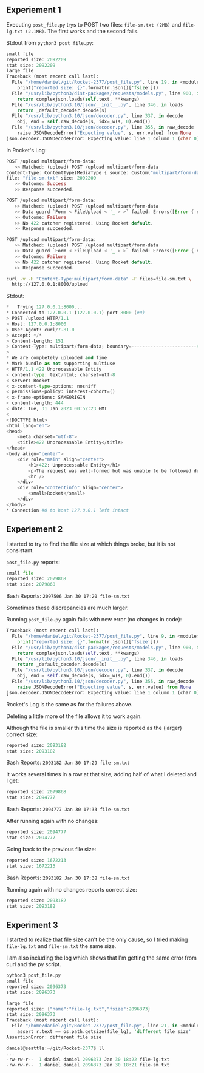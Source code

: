 
## Experiement 1
Executing `post_file.py` trys to POST two files:
    `file-sm.txt (2MB)` and `file-lg.txt (2.1MB)`.
The first works and the second fails.

Stdout from `python3 post_file.py`:
```rs
small file
reported size: 2092209
stat size: 2092209
large file
Traceback (most recent call last):
  File "/home/daniel/git/Rocket-2377/post_file.py", line 19, in <module>
    print("reported size: {}".format(r.json()['fsize']))
  File "/usr/lib/python3/dist-packages/requests/models.py", line 900, in json
    return complexjson.loads(self.text, **kwargs)
  File "/usr/lib/python3.10/json/__init__.py", line 346, in loads
    return _default_decoder.decode(s)
  File "/usr/lib/python3.10/json/decoder.py", line 337, in decode
    obj, end = self.raw_decode(s, idx=_w(s, 0).end())
  File "/usr/lib/python3.10/json/decoder.py", line 355, in raw_decode
    raise JSONDecodeError("Expecting value", s, err.value) from None
json.decoder.JSONDecodeError: Expecting value: line 1 column 1 (char 0)
```

In Rocket's Log:
```rs
POST /upload multipart/form-data:
   >> Matched: (upload) POST /upload multipart/form-data
Content-Type: ContentType(MediaType { source: Custom("multipart/form-data; boundary=c8deca0ab02b6d2195caac176c42f273"), top: (0, 9), sub: (10, 19), params: Dynamic([((21, 29), (30, 62))]) })
file: "file-sm.txt" size: 2092209
   >> Outcome: Success
   >> Response succeeded.

POST /upload multipart/form-data:
   >> Matched: (upload) POST /upload multipart/form-data
   >> Data guard `Form < FileUpload < '_ > >` failed: Errors([Error { name: Some("name"), value: None, kind: Missing, entity: Field }, Error { name: Some("file"), value: None, kind: Missing, entity: Field }]).
   >> Outcome: Failure
   >> No 422 catcher registered. Using Rocket default.
   >> Response succeeded.
```

```rs
POST /upload multipart/form-data:
   >> Matched: (upload) POST /upload multipart/form-data
   >> Data guard `Form < FileUpload < '_ > >` failed: Errors([Error { name: Some("name"), value: None, kind: Missing, entity: Field }, Error { name: Some("file"), value: None, kind: Missing, entity: Field }]).
   >> Outcome: Failure
   >> No 422 catcher registered. Using Rocket default.
   >> Response succeeded.
```

```sh
curl -v -H "Content-Type:multipart/form-data" -F files=file-sm.txt \
  http://127.0.0.1:8000/upload
```
Stdout:
```py
*   Trying 127.0.0.1:8000...
* Connected to 127.0.0.1 (127.0.0.1) port 8000 (#0)
> POST /upload HTTP/1.1
> Host: 127.0.0.1:8000
> User-Agent: curl/7.81.0
> Accept: */*
> Content-Length: 151
> Content-Type: multipart/form-data; boundary=------------------------44d852a6541e1980
> 
* We are completely uploaded and fine
* Mark bundle as not supporting multiuse
< HTTP/1.1 422 Unprocessable Entity
< content-type: text/html; charset=utf-8
< server: Rocket
< x-content-type-options: nosniff
< permissions-policy: interest-cohort=()
< x-frame-options: SAMEORIGIN
< content-length: 444
< date: Tue, 31 Jan 2023 00:52:23 GMT
< 
<!DOCTYPE html>
<html lang="en">
<head>
    <meta charset="utf-8">
    <title>422 Unprocessable Entity</title>
</head>
<body align="center">
    <div role="main" align="center">
        <h1>422: Unprocessable Entity</h1>
        <p>The request was well-formed but was unable to be followed due to semantic errors.</p>
        <hr />
    </div>
    <div role="contentinfo" align="center">
        <small>Rocket</small>
    </div>
</body>
* Connection #0 to host 127.0.0.1 left intact
```

## Experiement 2

I started to try to find the file size at which things broke, but it is not consistant.

`post_file.py` reports:
```py
small file
reported size: 2079868
stat size: 2079868
```

Bash Reports:
`2097506 Jan 30 17:20 file-sm.txt`

Sometimes these discrepancies are much larger.

Running `post_file.py` again fails with new error (no changes in code):
```py
Traceback (most recent call last):
  File "/home/daniel/git/Rocket-2377/post_file.py", line 9, in <module>
    print("reported size: {}".format(r.json()['fsize']))
  File "/usr/lib/python3/dist-packages/requests/models.py", line 900, in json
    return complexjson.loads(self.text, **kwargs)
  File "/usr/lib/python3.10/json/__init__.py", line 346, in loads
    return _default_decoder.decode(s)
  File "/usr/lib/python3.10/json/decoder.py", line 337, in decode
    obj, end = self.raw_decode(s, idx=_w(s, 0).end())
  File "/usr/lib/python3.10/json/decoder.py", line 355, in raw_decode
    raise JSONDecodeError("Expecting value", s, err.value) from None
json.decoder.JSONDecodeError: Expecting value: line 1 column 1 (char 0)
```

Rocket's Log is the same as for the failures above.

Deleting a little more of the file allows it to work again.

Although the file is smaller this time the size is reported as the (larger) correct size:
```py
reported size: 2093182
stat size: 2093182
```

Bash Reports:
`2093182 Jan 30 17:29 file-sm.txt`

It works several times in a row at that size, adding half of what I deleted and I get:
```py
reported size: 2079868
stat size: 2094777
```

Bash Reports:
`2094777 Jan 30 17:33 file-sm.txt`

After running again with no changes:
```py
reported size: 2094777
stat size: 2094777
```

Going back to the previous file size:
```py
reported size: 1672213
stat size: 1672213
```
Bash Reports:
`2093182 Jan 30 17:38 file-sm.txt`

Running again with no changes reports correct size:
```py
reported size: 2093182
stat size: 2093182
```

## Experiment 3

I started to realize that file size can't be the only cause, so I tried making `file-lg.txt` and `file-sm.txt` the same size.

I am also including the log which shows that I'm getting the same error from curl and the py script.

```rs
python3 post_file.py 
small file
reported size: 2096373
stat size: 2096373

large file
reported size: {"name":"file-lg.txt","fsize":2096373}
stat size: 2096373
Traceback (most recent call last):
  File "/home/daniel/git/Rocket-2377/post_file.py", line 21, in <module>
    assert r.text == os.path.getsize(file_lg), 'different file size'
AssertionError: different file size

daniel@seattle:~/git/Rocket-2377$ ll
...
-rw-rw-r--  1 daniel daniel 2096373 Jan 30 18:22 file-lg.txt
-rw-rw-r--  1 daniel daniel 2096373 Jan 30 18:21 file-sm.txt
```